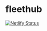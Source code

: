 # fleethub

[![Netlify Status](https://api.netlify.com/api/v1/badges/c931cc43-bbe9-4067-98d2-91dac56b6512/deploy-status)](https://app.netlify.com/sites/jervis/deploys)